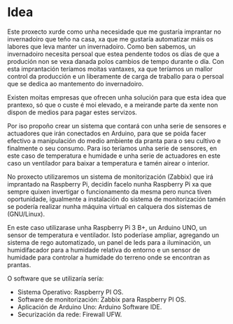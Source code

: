 # Idea

Este proxecto xurde como unha necesidade que me gustaría imprantar no invernadoiro que teño na casa, xa que me gustaría automatizar máis os labores que leva manter un invernadoiro. Como ben sabemos, un invernadoiro necesita persoal que estea pendente todos os días de que a produción non se vexa danada polos cambios de tempo durante o día. Con esta imprantación teríamos moitas vantaxes, xa que teríamos un mallor control da producción e un liberamente de carga de traballo para o persoal que se dedica ao mantemento do invernadoiro. 

Existen moitas empresas que ofrecen unha solución para que esta idea que prantexo, só que o custe é moi elevado, e a meirande parte da xente non dispon de medios para pagar estes servizos.

Por iso propoño crear un sistema que contará con unha serie de sensores e actuadores que irán conectados en Arduino, para que se poida facer efectivo a manipulación do medio ambiente da pranta para o seu cultivo e finalmente o seu consumo. Para iso teríamos unha serie de sensores, en este caso de temperatura e humidade e unha serie de actuadores en este caso un ventilador para baixar a temperatura e tamén airear o interior.

No proxecto utilizaremos un sistema de monitorización (Zabbix) que irá imprantado na Raspberry Pi, decidín facelo nunha Raspberry Pi xa que sempre quixen invertigar o funcionamento da mesma pero nunca tiven oportunidade, igualmente a instalación do sistema de monitorización tamén se podería realizar nunha máquina virtual en calquera dos sistemas de (GNU/Linux).

En este caso utilizarase unha Raspberry Pi 3 B+, un Arduino UNO, un sensor de temperatura e ventilador. Isto poderíase ampliar, agregando un sistema de rego automatizado, un panel de leds para a iluminación, un humidifacador para a humidade relativa do entorno e un sensor de humidade para controlar a humidade do terreno onde se encontran as prantas.


O software que se utilizaría sería:

- Sistema Operativo: Raspberry PI OS. 
- Software de monitorización: Zabbix para Raspberry PI OS.
- Aplicación de Arduino Uno: Arduino Software IDE.
- Securización da rede: Firewall UFW. 
